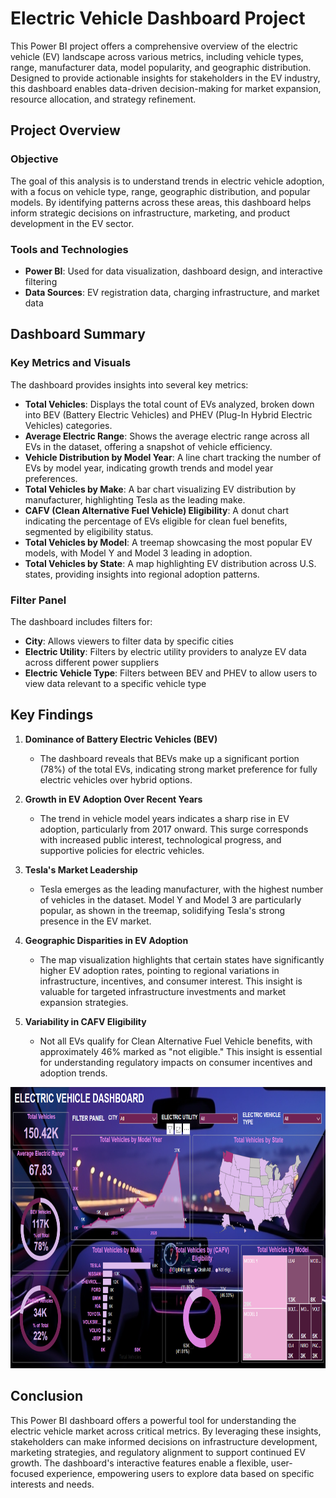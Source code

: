 # Electric Vehicle Dashboard Project

This Power BI project offers a comprehensive overview of the electric vehicle (EV) landscape across various metrics, including vehicle types, range, manufacturer data, model popularity, and geographic distribution. Designed to provide actionable insights for stakeholders in the EV industry, this dashboard enables data-driven decision-making for market expansion, resource allocation, and strategy refinement.

## Project Overview

### Objective
The goal of this analysis is to understand trends in electric vehicle adoption, with a focus on vehicle type, range, geographic distribution, and popular models. By identifying patterns across these areas, this dashboard helps inform strategic decisions on infrastructure, marketing, and product development in the EV sector.

### Tools and Technologies
- **Power BI**: Used for data visualization, dashboard design, and interactive filtering
- **Data Sources**: EV registration data, charging infrastructure, and market data

## Dashboard Summary

### Key Metrics and Visuals
The dashboard provides insights into several key metrics:
- **Total Vehicles**: Displays the total count of EVs analyzed, broken down into BEV (Battery Electric Vehicles) and PHEV (Plug-In Hybrid Electric Vehicles) categories.
- **Average Electric Range**: Shows the average electric range across all EVs in the dataset, offering a snapshot of vehicle efficiency.
- **Vehicle Distribution by Model Year**: A line chart tracking the number of EVs by model year, indicating growth trends and model year preferences.
- **Total Vehicles by Make**: A bar chart visualizing EV distribution by manufacturer, highlighting Tesla as the leading make.
- **CAFV (Clean Alternative Fuel Vehicle) Eligibility**: A donut chart indicating the percentage of EVs eligible for clean fuel benefits, segmented by eligibility status.
- **Total Vehicles by Model**: A treemap showcasing the most popular EV models, with Model Y and Model 3 leading in adoption.
- **Total Vehicles by State**: A map highlighting EV distribution across U.S. states, providing insights into regional adoption patterns.

### Filter Panel
The dashboard includes filters for:
- **City**: Allows viewers to filter data by specific cities
- **Electric Utility**: Filters by electric utility providers to analyze EV data across different power suppliers
- **Electric Vehicle Type**: Filters between BEV and PHEV to allow users to view data relevant to a specific vehicle type

## Key Findings

1. **Dominance of Battery Electric Vehicles (BEV)**
   - The dashboard reveals that BEVs make up a significant portion (78%) of the total EVs, indicating strong market preference for fully electric vehicles over hybrid options.

2. **Growth in EV Adoption Over Recent Years**
   - The trend in vehicle model years indicates a sharp rise in EV adoption, particularly from 2017 onward. This surge corresponds with increased public interest, technological progress, and supportive policies for electric vehicles.

3. **Tesla's Market Leadership**
   - Tesla emerges as the leading manufacturer, with the highest number of vehicles in the dataset. Model Y and Model 3 are particularly popular, as shown in the treemap, solidifying Tesla's strong presence in the EV market.

4. **Geographic Disparities in EV Adoption**
   - The map visualization highlights that certain states have significantly higher EV adoption rates, pointing to regional variations in infrastructure, incentives, and consumer interest. This insight is valuable for targeted infrastructure investments and market expansion strategies.

5. **Variability in CAFV Eligibility**
   - Not all EVs qualify for Clean Alternative Fuel Vehicle benefits, with approximately 46% marked as "not eligible." This insight is essential for understanding regulatory impacts on consumer incentives and adoption trends.
   
<img src="Dashboard.png" alt="Alt text" width="800" height="450">

## Conclusion
This Power BI dashboard offers a powerful tool for understanding the electric vehicle market across critical metrics. By leveraging these insights, stakeholders can make informed decisions on infrastructure development, marketing strategies, and regulatory alignment to support continued EV growth. The dashboard's interactive features enable a flexible, user-focused experience, empowering users to explore data based on specific interests and needs.
